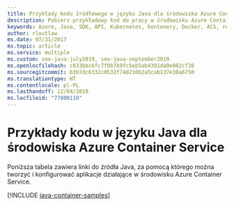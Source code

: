 ```yaml
---
title: Przykłady kodu źródłowego w języku Java dla środowiska Azure Container Service
description: Pobierz przykładowy kod do pracy w środowisku Azure Container Service z poziomu aplikacji Java.
keywords: Azure, Java, SDK, API, Kubernetes, kontenery, Docker, ACS, rejestr, obrazy
author: rloutlaw
ms.date: 07/31/2017
ms.topic: article
ms.service: multiple
ms.custom: seo-java-july2019, seo-java-september2019
ms.openlocfilehash: c833bbc6fc7f0b7b9fc5eb5ab4391da9e082cf36
ms.sourcegitcommit: b3b7dc6332c0532f74d210b2a5cab137e38a6750
ms.translationtype: HT
ms.contentlocale: pl-PL
ms.lasthandoff: 12/04/2019
ms.locfileid: "77000110"
---
```

# <a name="java-samples-for-azure-container-service"></a>Przykłady kodu w języku Java dla środowiska Azure Container Service

Poniższa tabela zawiera linki do źródła Java, za pomocą którego można tworzyć i konfigurować aplikacje działające w środowisku Azure Container Service.

[!INCLUDE [java-container-samples](includes/java-container-samples.md)]